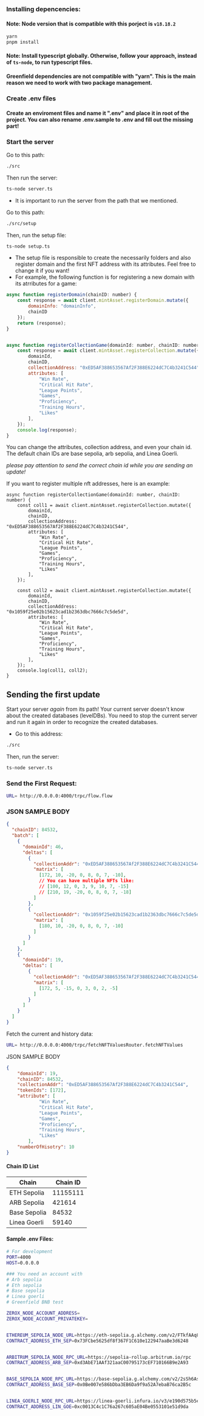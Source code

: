 ### Installing depencencies:

#### Note: Node version that is compatible with this porject is `v18.18.2`

```sh
yarn
pnpm install
```

#### Note: Install typescript globally. Otherwise, follow your approach, instead of `ts-node`, to run typescript files.

#### Greenfield dependencies are not compatible with "yarn". This is the main reason we need to work with two package management.

### Create .env files

#### Create an enviroment files and name it ".env" and place it in root of the project. You can also rename .env.sample to .env and fill out the missing part!

### Start the server

Go to this path:

```sh
./src
```

Then run the server:

```sh
ts-node server.ts
```

- It is important to run the server from the path that we mentioned.

Go to this path:

```sh
./src/setup
```

Then, run the setup file:

```bash
ts-node setup.ts
```

- The setup file is responsible to create the necessarily folders and also register domain and the first NFT address with its attributes. Feel free to change it if you want!
- For example, the following function is for registering a new domain with its atrributes for a game:

```js
async function registerDomain(chainID: number) {
    const response = await client.mintAsset.registerDomain.mutate({
        domainInfo: "domainInfo",
        chainID
    });
    return (response);
}


async function registerCollectionGame(domainId: number, chainID: number) {
    const response = await client.mintAsset.registerCollection.mutate({
        domainId,
        chainID,
        collectionAddress: "0xED5AF388653567Af2F388E6224dC7C4b3241C544",
        attributes: [
            "Win Rate",
            "Critical Hit Rate",
            "League Points",
            "Games",
            "Proficiency",
            "Training Hours",
            "Likes"
        ],
    });
    console.log(response);
}
```

You can change the attributes, collection address, and even your chain id. The default chain IDs are base sepolia, arb sepolia, and Linea Goerli.

_please pay attention to send the correct chain id while you are sending an update!_

If you want to register multiple nft addresses, here is an example:

```JS
async function registerCollectionGame(domainId: number, chainID: number) {
    const coll1 = await client.mintAsset.registerCollection.mutate({
        domainId,
        chainID,
        collectionAddress: "0xED5AF388653567Af2F388E6224dC7C4b3241C544",
        attributes: [
            "Win Rate",
            "Critical Hit Rate",
            "League Points",
            "Games",
            "Proficiency",
            "Training Hours",
            "Likes"
        ],
    });

    const coll2 = await client.mintAsset.registerCollection.mutate({
        domainId,
        chainID,
        collectionAddress: "0x1059f25e02b15623cad1b2363dbc7666c7c5de5d",
        attributes: [
            "Win Rate",
            "Critical Hit Rate",
            "League Points",
            "Games",
            "Proficiency",
            "Training Hours",
            "Likes"
        ],
    });
    console.log(coll1, coll2);
}
```

## Sending the first update

Start your server _again_ from its path! Your current server doesn't know about the created databases (levelDBs). You need to stop the current server and run it again in order to recognize the created databases.

- Go to this address:

```sh
./src
```

Then, run the server:

```bash
ts-node server.ts
```

### Send the First Request:

```sh
URL= http://0.0.0.0:4000/trpc/flow.flow
```

### JSON SAMPLE BODY

```JSON
{
  "chainID": 84532,
  "batch": [
    {
      "domainId": 46,
      "deltas": [
        {
          "collectionAddr": "0xED5AF388653567Af2F388E6224dC7C4b3241C544",
          "matrix": [
            [172, 10, -20, 0, 8, 0, 7, -10],
            // You can have multiple NFTs like:
            // [100, 12, 0, 3, 9, 10, 7, -15]
            // [210, 19, -20, 0, 8, 0, 7, -18]
          ]
        },
        {
          "collectionAddr": "0x1059f25e02b15623cad1b2363dbc7666c7c5de5d",
          "matrix": [
            [180, 10, -20, 0, 8, 0, 7, -10]
          ]
        }
      ]
    },
    {
      "domainId": 19,
      "deltas": [
        {
          "collectionAddr": "0xED5AF388653567Af2F388E6224dC7C4b3241C544",
          "matrix": [
            [172, 5, -15, 0, 3, 0, 2, -5]
          ]
        }
      ]
    }
  ]
}
```

Fetch the current and history data:

```sh
URL= http://0.0.0.0:4000/trpc/fetchNFTValuesRouter.fetchNFTValues
```

JSON SAMPLE BODY

```JSON
{
    "domainId": 19,
    "chainID": 84532,
    "collectionAddr": "0xED5AF388653567Af2F388E6224dC7C4b3241C544",
    "tokenIds": [172],
    "attribute": [
            "Win Rate",
            "Critical Hit Rate",
            "League Points",
            "Games",
            "Proficiency",
            "Training Hours",
            "Likes"
        ],
    "numberOfHisotry": 10
}
```

#### Chain ID List

| Chain        | Chain ID |
| ------------ | -------- |
| ETH Sepolia  | 11155111 |
| ARB Sepolia  | 421614   |
| Base Sepolia | 84532    |
| Linea Goerli | 59140    |

#### Sample .env Files:

```sh
# For development
PORT=4000
HOST=0.0.0.0

### You need an account with
# Arb sepolia
# Eth sepolia
# Base sepolia
# Linea goerli
# Greenfield BNB test

ZEROX_NODE_ACCOUNT_ADDRESS=
ZEROX_NODE_ACCOUNT_PRIVATEKEY=


ETHEREUM_SEPOLIA_NODE_URL=https://eth-sepolia.g.alchemy.com/v2/FTkfAAq8Dw5FUhrESSq54UdD_Tb0PeS7
CONTRACT_ADDRESS_ETH_SEP=0x73FCbe5625df8f367F1C610e122947aaBe3d6248


ARBITRUM_SEPOLIA_NODE_RPC_URL=https://sepolia-rollup.arbitrum.io/rpc
CONTRACT_ADDRESS_ARB_SEP=0xd3AbE71AAf321aaC00795173cEF710166B9e2A93


BASE_SEPOLIA_NODE_RPC_URL=https://base-sepolia.g.alchemy.com/v2/2sSh6AsAfOBkKSpbQ58seQuJE-VrYjac
CONTRACT_ADDRESS_BASE_SEP=0x0Be007e586bDba3EB6Da9f9a52A7ebaB76ca2B5c


LINEA_GOERLI_NODE_RPC_URL=https://linea-goerli.infura.io/v3/e190d575b5e44f5581399288ee757c9e
CONTRACT_ADDRESS_LIN_GOE=0xc0013C4c1C76a267c605aE04Be0553101e51d9da
```
